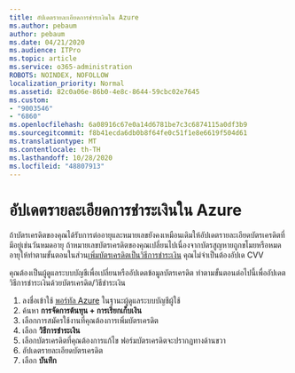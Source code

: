 ```yaml
---
title: อัปเดตรายละเอียดการชำระเงินใน Azure
ms.author: pebaum
author: pebaum
ms.date: 04/21/2020
ms.audience: ITPro
ms.topic: article
ms.service: o365-administration
ROBOTS: NOINDEX, NOFOLLOW
localization_priority: Normal
ms.assetid: 82c0a06e-86b0-4e8c-8644-59cbc02e7645
ms.custom:
- "9003546"
- "6860"
ms.openlocfilehash: 6a08916c67e0a14d6781be7c3c6874115a0df3b9
ms.sourcegitcommit: f8b41ecda6db0b8f64fe0c51f1e8e6619f504d61
ms.translationtype: MT
ms.contentlocale: th-TH
ms.lasthandoff: 10/28/2020
ms.locfileid: "48807913"
---
```

# <a name="update-payment-details-in-azure"></a>อัปเดตรายละเอียดการชำระเงินใน Azure

ถ้าบัตรเครดิตของคุณได้รับการต่ออายุและหมายเลขยังคงเหมือนเดิมให้อัปเดตรายละเอียดบัตรเครดิตที่มีอยู่เช่นวันหมดอายุ ถ้าหมายเลขบัตรเครดิตของคุณเปลี่ยนไปเนื่องจากบัตรสูญหายถูกขโมยหรือหมดอายุให้ทำตามขั้นตอนในส่วน[เพิ่มบัตรเครดิตเป็นวิธีการชำระเงิน](https://docs.microsoft.com/azure/cost-management-billing/manage/change-credit-card?WT.mc_id=Portal-Microsoft_Azure_Support#addcard) คุณไม่จำเป็นต้องอัปเด CVV

คุณต้องเป็นผู้ดูแลระบบบัญชีเพื่อเปลี่ยนหรืออัปเดตข้อมูลบัตรเครดิต ทำตามขั้นตอนต่อไปนี้เพื่ออัปเดตวิธีการชำระเงินด้วยบัตรเครดิต/วิธีชำระเงิน

1. ลงชื่อเข้าใช้ [พอร์ทัล Azure](https://portal.azure.com/) ในฐานะผู้ดูแลระบบบัญชีผู้ใช้
2. ค้นหา **การจัดการต้นทุน + การเรียกเก็บเงิน**
3. เลือกการสมัครใช้งานที่คุณต้องการเพิ่มบัตรเครดิต
4. เลือก **วิธีการชำระเงิน**
5. เลือกบัตรเครดิตที่คุณต้องการแก้ไข ฟอร์มบัตรเครดิตจะปรากฏทางด้านขวา
6. อัปเดตรายละเอียดบัตรเครดิต
7. เลือก **บันทึก**
